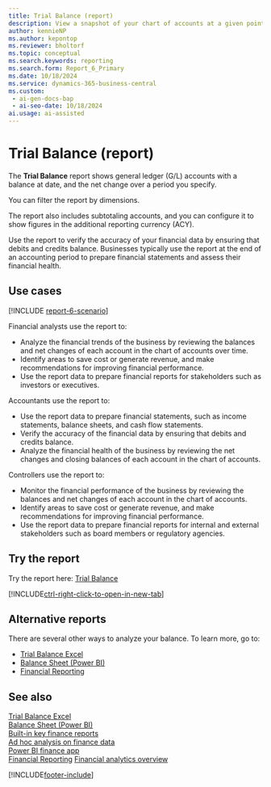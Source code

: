 ```yaml
---
title: Trial Balance (report)
description: View a snapshot of your chart of accounts at a given point and check the debit and credit net change and closing balance.
author: kennieNP
ms.author: kepontop
ms.reviewer: bholtorf
ms.topic: conceptual
ms.search.keywords: reporting
ms.search.form: Report_6_Primary
ms.date: 10/18/2024
ms.service: dynamics-365-business-central
ms.custom:
 - ai-gen-docs-bap
 - ai-seo-date: 10/18/2024
ai.usage: ai-assisted
---
```


# Trial Balance (report)

The **Trial Balance** report shows general ledger (G/L) accounts with a balance at date, and the net change over a period you specify.

You can filter the report by dimensions.

The report also includes subtotaling accounts, and you can configure it to show figures in the additional reporting currency (ACY).

Use the report to verify the accuracy of your financial data by ensuring that debits and credits balance. Businesses typically use the report at the end of an accounting period to prepare financial statements and assess their financial health.

## Use cases

[!INCLUDE [report-6-scenario](../includes/report-6-scenario-include.md)]

<!-- 
Prompt

Below is a report in an ERP system. Provide 3-4 use cases for different personas working with core finance.
Format like this:    
  
As a <persona>, use the report to    
* use case 1  
* use case 2    

Do not capitalize the persona names. 
Do not start lines with ""Use the data to""

## Report name
Trial Balance

## Report description
Shows the chart of accounts with balances and net changes. You can choose to see a trial balance for selected dimensions or use the report at the close of an accounting period or fiscal year.

### What the report does
Shows G/L accounts with a balance at date, and net change over the specified period. Can be filtered by Dimensions.

The report also includes subtotalling accounts and can be configured to show figures in the additional reporting currency.

### Use cases
View a snapshot of your chart of accounts at a given point in time, to check the debit and credit net change and closing balance.
This report helps businesses verify the accuracy of their financial data by ensuring that debits and credits are balanced. It's typically used at the end of an accounting period to prepare financial statements and assess the financial health of the business.

Please include your data sources and URLs

-->

Financial analysts use the report to:

* Analyze the financial trends of the business by reviewing the balances and net changes of each account in the chart of accounts over time.
* Identify areas to save cost or generate revenue, and make recommendations for improving financial performance.
* Use the report data to prepare financial reports for stakeholders such as investors or executives.

Accountants use the report to:

* Use the report data to prepare financial statements, such as income statements, balance sheets, and cash flow statements.
* Verify the accuracy of the financial data by ensuring that debits and credits balance.
* Analyze the financial health of the business by reviewing the net changes and closing balances of each account in the chart of accounts.

Controllers use the report to:

* Monitor the financial performance of the business by reviewing the balances and net changes of each account in the chart of accounts.
* Identify areas to save cost or generate revenue, and make recommendations for improving financial performance.
* Use the report data to prepare financial reports for internal and external stakeholders such as board members or regulatory agencies.

## Try the report

Try the report here: [Trial Balance](https://businesscentral.dynamics.com?report=6)

[!INCLUDE[ctrl-right-click-to-open-in-new-tab](../includes/ctrl-right-click-to-open-in-new-tab.md)]

## Alternative reports

There are several other ways to analyze your balance. To learn more, go to:

- [Trial Balance Excel](../reports/report-4405.md)
- [Balance Sheet (Power BI)](../finance-powerbi-balance-sheet.md)
- [Financial Reporting](../bi-how-work-account-schedule.md)


## See also

[Trial Balance Excel](../reports/report-4405.md)  
[Balance Sheet (Power BI)](../finance-powerbi-balance-sheet.md)  
[Built-in key finance reports](../finance-reports.md)  
[Ad hoc analysis on finance data](../ad-hoc-analysis-finance.md)  
[Power BI finance app](../finance-powerbi-app.md)  
[Financial Reporting](../bi-how-work-account-schedule.md)
[Financial analytics overview](../bi.md)  

[!INCLUDE[footer-include](../includes/footer-banner.md)]